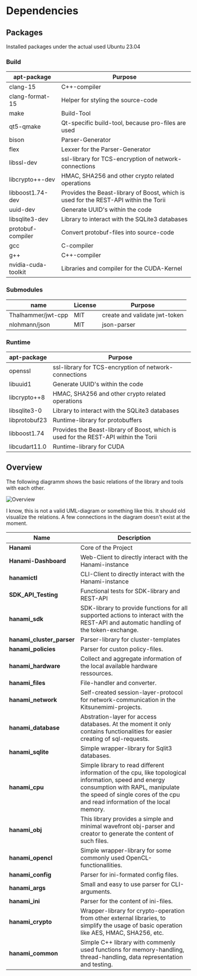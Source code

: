 # Dependencies

## Packages

Installed packages under the actual used Ubuntu 23.04

### Build

| apt-package | Purpose |
| --- | --- |
| clang-15 | C++-compiler |
| clang-format-15  | Helper for styling the source-code |
| make  | Build-Tool |
| qt5-qmake  | Qt-specific build-tool, because pro-files are used |
| bison  | Parser-Generator |
| flex  | Lexxer for the Parser-Generator |
| libssl-dev | ssl-library for TCS-encryption of network-connections |
| libcrypto++-dev | HMAC, SHA256 and other crypto related operations |
| libboost1.74-dev | Provides the Beast-library of Boost, which is used for the REST-API within the Torii |
| uuid-dev  | Generate UUID's within the code |
| libsqlite3-dev | Library to interact with the SQLite3 databases |
| protobuf-compiler | Convert protobuf-files into source-code |
| gcc | C-compiler |
| g++  | C++-compiler |
| nvidia-cuda-toolkit | Libraries and compiler for the CUDA-Kernel |

### Submodules

| name | License | Purpose |
| --- | --- | --- |
| Thalhammer/jwt-cpp | MIT | create and validate jwt-token |
| nlohmann/json | MIT | json-parser |

### Runtime

| apt-package | Purpose |
| --- | --- |
| openssl | ssl-library for TCS-encryption of network-connections | 
| libuuid1  | Generate UUID's within the code | 
| libcrypto++8  | HMAC, SHA256 and other crypto related operations | 
| libsqlite3-0  | Library to interact with the SQLite3 databases | 
| libprotobuf23 | Runtime-library for protobuffers | 
| libboost1.74 | Provides the Beast-library of Boost, which is used for the REST-API within the Torii |
| libcudart11.0 | Runtime-library for CUDA | 

## Overview

The following diagramm shows the basic relations of the library and tools with each other.

![Overview](../img/overview_dependencies.drawio)

I know, this is not a valid UML-diagram or something like this. It should old visualize the relations. A few connections in the diagram doesn't exist at the moment.


| Name | Description |
| --- | --- |
| **Hanami** | Core of the Project |
| **Hanami-Dashboard** | Web-Client to directly interact with the Hanami-instance |
| **hanamictl** | CLI-Client to directly interact with the Hanami-instance |
| **SDK_API_Testing** | Functional tests for SDK-library and REST-API | 
| **hanami_sdk** | SDK-library to provide functions for all supported actions to interact with the REST-API and automatic handling of the token-exchange. |
| **hanami_cluster_parser** | Parser-library for cluster-templates |
| **hanami_policies** | Parser for custon policy-files. |
| **hanami_hardware** | Collect and aggregate information of the local available hardware ressources. |
| **hanami_files** | File-handler and converter. |
| **hanami_network** | Self-created session-layer-protocol for network-communication in the Kitsunemimi-projects. |
| **hanami_database** | Abstration-layer for access databases. At the moment it only contains functionalities for easier creating of sql-requests. |
| **hanami_sqlite** | Simple wrapper-library for Sqlit3 databases. |
| **hanami_cpu** | Simple library to read different information of the cpu, like topological information, speed and energy consumption with RAPL, manipulate the speed of single cores of the cpu and read information of the local memory. |
| **hanami_obj** | This library provides a simple and minimal wavefront obj-parser and creator to generate the content of such files. |
| **hanami_opencl** | Simple wrapper-library for some commonly used OpenCL-functionallities. |
| **hanami_config** | Parser for ini-formated config files. |
| **hanami_args** | Small and easy to use parser for CLI-arguments. |
| **hanami_ini** | Parser for the content of ini-files. |
| **hanami_crypto** | Wrapper-library for crypto-operation from other external libraries, to simplify the usage of basic operation like AES, HMAC, SHA256, etc.  |
| **hanami_common** | Simple C++ library with commenly used functions for memory-handling, thread-handling, data representation and testing.  |
